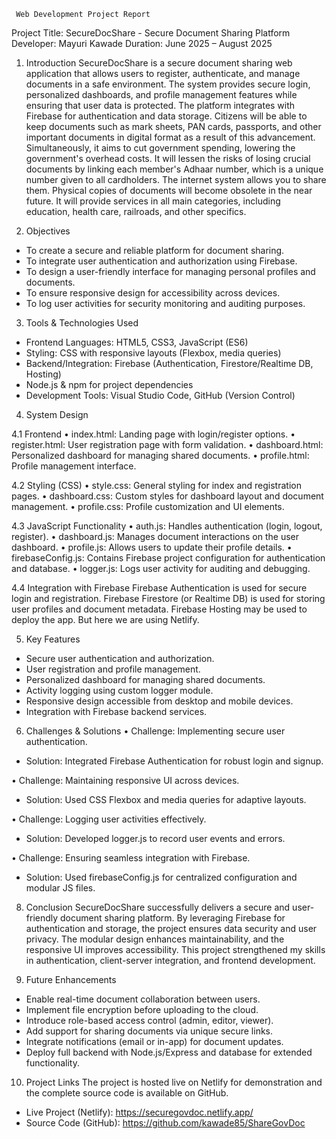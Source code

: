      Web Development Project Report
Project Title: SecureDocShare - Secure Document Sharing Platform
Developer: Mayuri Kawade
Duration: June 2025 – August 2025


1. Introduction
SecureDocShare is a secure document sharing web application that allows users to register, authenticate, and manage documents in a safe environment. The system provides secure login, personalized dashboards, and profile management features while ensuring that user data is protected. The platform integrates with Firebase for authentication and data storage.
Citizens will be able to keep documents such as mark sheets, PAN cards, passports, and other important documents in digital format as a result of this advancement. Simultaneously, it aims to cut government spending, lowering the government's overhead costs. It will lessen the risks of losing crucial documents by linking each member's Adhaar number, which is a unique number given to all cardholders. The internet system allows you to share them. Physical copies of documents will become obsolete in the near future. It will provide services in all main categories, including education, health care, railroads, and other specifics.


2. Objectives
* To create a secure and reliable platform for document sharing.
* To integrate user authentication and authorization using Firebase.
* To design a user-friendly interface for managing personal profiles and documents.
* To ensure responsive design for accessibility across devices.
* To log user activities for security monitoring and auditing purposes.


3. Tools & Technologies Used
* Frontend Languages: HTML5, CSS3, JavaScript (ES6)
* Styling: CSS with responsive layouts (Flexbox, media queries)
* Backend/Integration: Firebase (Authentication, Firestore/Realtime DB, Hosting)
* Node.js & npm for project dependencies
* Development Tools: Visual Studio Code, GitHub (Version Control)


4. System Design

4.1 Frontend
• index.html: Landing page with login/register options.
• register.html: User registration page with form validation.
• dashboard.html: Personalized dashboard for managing shared documents.
• profile.html: Profile management interface.

4.2 Styling (CSS)
• style.css: General styling for index and registration pages.
• dashboard.css: Custom styles for dashboard layout and document management.
• profile.css: Profile customization and UI elements.

4.3 JavaScript Functionality
• auth.js: Handles authentication (login, logout, register).
• dashboard.js: Manages document interactions on the user dashboard.
• profile.js: Allows users to update their profile details.
• firebaseConfig.js: Contains Firebase project configuration for authentication and database.
• logger.js: Logs user activity for auditing and debugging.

4.4 Integration with Firebase
Firebase Authentication is used for secure login and registration. Firebase Firestore (or Realtime DB) is used for storing user profiles and document metadata. Firebase Hosting may be used to deploy the app. But here we are using Netlify. 


5. Key Features
* Secure user authentication and authorization.
* User registration and profile management.
* Personalized dashboard for managing shared documents.
* Activity logging using custom logger module.
* Responsive design accessible from desktop and mobile devices.
* Integration with Firebase backend services.


6. Challenges & Solutions
• Challenge: Implementing secure user authentication.
  - Solution: Integrated Firebase Authentication for robust login and signup.

• Challenge: Maintaining responsive UI across devices.
  - Solution: Used CSS Flexbox and media queries for adaptive layouts.

• Challenge: Logging user activities effectively.
  - Solution: Developed logger.js to record user events and errors.

• Challenge: Ensuring seamless integration with Firebase.
  - Solution: Used firebaseConfig.js for centralized configuration and modular JS files.


8. Conclusion
SecureDocShare successfully delivers a secure and user-friendly document sharing platform. By leveraging Firebase for authentication and storage, the project ensures data security and user privacy. The modular design enhances maintainability, and the responsive UI improves accessibility. This project strengthened my skills in authentication, client-server integration, and frontend development.


9. Future Enhancements
* Enable real-time document collaboration between users.
* Implement file encryption before uploading to the cloud.
* Introduce role-based access control (admin, editor, viewer).
* Add support for sharing documents via unique secure links.
* Integrate notifications (email or in-app) for document updates.
* Deploy full backend with Node.js/Express and database for extended functionality.


10. Project Links
The project is hosted live on Netlify for demonstration and the complete source code is available on GitHub.
* Live Project (Netlify): https://securegovdoc.netlify.app/ 
* Source Code (GitHub): https://github.com/kawade85/ShareGovDoc 


